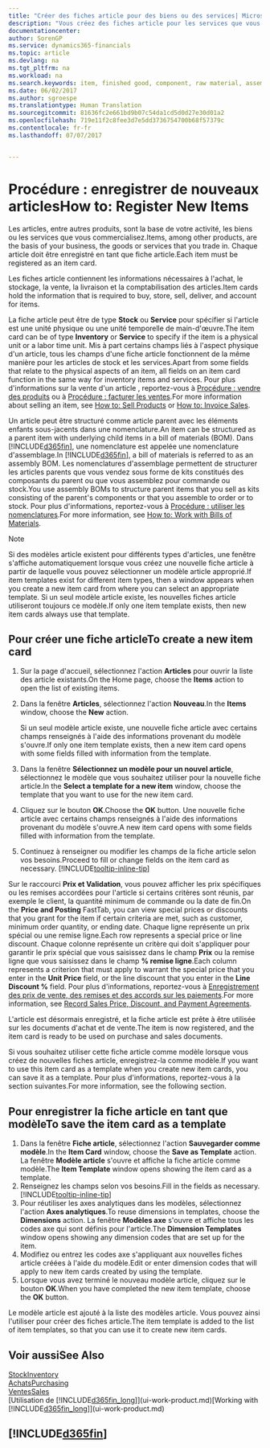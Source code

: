 ```yaml
---
title: "Créer des fiches article pour des biens ou des services| Microsoft Docs"
description: "Vous créez des fiches article pour les services que vous vendez en heures et pour les marchandises physiques, comme les éléments d'assemblage, les produits finis, les composants, ou les matières premières que vous vendez de votre stock."
documentationcenter: 
author: SorenGP
ms.service: dynamics365-financials
ms.topic: article
ms.devlang: na
ms.tgt_pltfrm: na
ms.workload: na
ms.search.keywords: item, finished good, component, raw material, assembly item
ms.date: 06/02/2017
ms.author: sgroespe
ms.translationtype: Human Translation
ms.sourcegitcommit: 81636fc2e661bd9b07c54da1cd5d0d27e30d01a2
ms.openlocfilehash: 719e11f2c8fee3d7e5dd3736754700b68f57379c
ms.contentlocale: fr-fr
ms.lasthandoff: 07/07/2017


---
```

# <a name="how-to-register-new-items"></a><span data-ttu-id="4163b-103">Procédure : enregistrer de nouveaux articles</span><span class="sxs-lookup"><span data-stu-id="4163b-103">How to: Register New Items</span></span>
<span data-ttu-id="4163b-104">Les articles, entre autres produits, sont la base de votre activité, les biens ou les services que vous commercialisez.</span><span class="sxs-lookup"><span data-stu-id="4163b-104">Items, among other products, are the basis of your business, the goods or services that you trade in.</span></span> <span data-ttu-id="4163b-105">Chaque article doit être enregistré en tant que fiche article.</span><span class="sxs-lookup"><span data-stu-id="4163b-105">Each item must be registered as an item card.</span></span>

<span data-ttu-id="4163b-106">Les fiches article contiennent les informations nécessaires à l'achat, le stockage, la vente, la livraison et la comptabilisation des articles.</span><span class="sxs-lookup"><span data-stu-id="4163b-106">Item cards hold the information that is required to buy, store, sell, deliver, and account for items.</span></span>

<span data-ttu-id="4163b-107">La fiche article peut être de type **Stock** ou **Service** pour spécifier si l'article est une unité physique ou une unité temporelle de main-d'œuvre.</span><span class="sxs-lookup"><span data-stu-id="4163b-107">The item card can be of type **Inventory** or **Service** to specify if the item is a physical unit or a labor time unit.</span></span> <span data-ttu-id="4163b-108">Mis à part certains champs liés à l'aspect physique d'un article, tous les champs d'une fiche article fonctionnent de la même manière pour les articles de stock et les services.</span><span class="sxs-lookup"><span data-stu-id="4163b-108">Apart from some fields that relate to the physical aspects of an item, all fields on an item card function in the same way for inventory items and services.</span></span> <span data-ttu-id="4163b-109">Pour plus d'informations sur la vente d'un article , reportez-vous à [Procédure : vendre des produits](sales-how-sell-products.md) ou à [Procédure : facturer les ventes](sales-how-invoice-sales.md).</span><span class="sxs-lookup"><span data-stu-id="4163b-109">For more information about selling an item, see [How to: Sell Products](sales-how-sell-products.md) or [How to: Invoice Sales](sales-how-invoice-sales.md).</span></span>

<span data-ttu-id="4163b-110">Un article peut être structuré comme article parent avec les éléments enfants sous-jacents dans une nomenclature.</span><span class="sxs-lookup"><span data-stu-id="4163b-110">An item can be structured as a parent item with underlying child items in a bill of materials (BOM).</span></span> <span data-ttu-id="4163b-111">Dans [!INCLUDE[d365fin](includes/d365fin_md.md)], une nomenclature est appelée une nomenclature d'assemblage.</span><span class="sxs-lookup"><span data-stu-id="4163b-111">In [!INCLUDE[d365fin](includes/d365fin_md.md)], a bill of materials is referred to as an assembly BOM.</span></span> <span data-ttu-id="4163b-112">Les nomenclatures d'assemblage permettent de structurer les articles parents que vous vendez sous forme de kits constitués des composants du parent ou que vous assemblez pour commande ou stock.</span><span class="sxs-lookup"><span data-stu-id="4163b-112">You use assembly BOMs to structure parent items that you sell as kits consisting of the parent's components or that you assemble to order or to stock.</span></span> <span data-ttu-id="4163b-113">Pour plus d'informations, reportez-vous à [Procédure : utiliser les nomenclatures](inventory-how-work-BOMs.md).</span><span class="sxs-lookup"><span data-stu-id="4163b-113">For more information, see [How to: Work with Bills of Materials](inventory-how-work-BOMs.md).</span></span>

> [!NOTE]  
>   <span data-ttu-id="4163b-114">Si des modèles article existent pour différents types d'articles, une fenêtre s'affiche automatiquement lorsque vous créez une nouvelle fiche article à partir de laquelle vous pouvez sélectionner un modèle article approprié.</span><span class="sxs-lookup"><span data-stu-id="4163b-114">If item templates exist for different item types, then a window appears when you create a new item card from where you can select an appropriate template.</span></span> <span data-ttu-id="4163b-115">Si un seul modèle article existe, les nouvelles fiches article utiliseront toujours ce modèle.</span><span class="sxs-lookup"><span data-stu-id="4163b-115">If only one item template exists, then new item cards always use that template.</span></span>

## <a name="to-create-a-new-item-card"></a><span data-ttu-id="4163b-116">Pour créer une fiche article</span><span class="sxs-lookup"><span data-stu-id="4163b-116">To create a new item card</span></span>
1. <span data-ttu-id="4163b-117">Sur la page d'accueil, sélectionnez l'action **Articles** pour ouvrir la liste des article existants.</span><span class="sxs-lookup"><span data-stu-id="4163b-117">On the Home page, choose the **Items** action to open the list of existing items.</span></span>  
2. <span data-ttu-id="4163b-118">Dans la fenêtre **Articles**, sélectionnez l'action **Nouveau**.</span><span class="sxs-lookup"><span data-stu-id="4163b-118">In the **Items** window, choose the **New** action.</span></span>

    <span data-ttu-id="4163b-119">Si un seul modèle article existe, une nouvelle fiche article avec certains champs renseignés à l'aide des informations provenant du modèle s'ouvre.</span><span class="sxs-lookup"><span data-stu-id="4163b-119">If only one item template exists, then a new item card opens with some fields filled with information from the template.</span></span>
3. <span data-ttu-id="4163b-120">Dans la fenêtre **Sélectionnez un modèle pour un nouvel article**, sélectionnez le modèle que vous souhaitez utiliser pour la nouvelle fiche article.</span><span class="sxs-lookup"><span data-stu-id="4163b-120">In the **Select a template for a new item** window, choose the template that you want to use for the new item card.</span></span>
4. <span data-ttu-id="4163b-121">Cliquez sur le bouton **OK**.</span><span class="sxs-lookup"><span data-stu-id="4163b-121">Choose the **OK** button.</span></span> <span data-ttu-id="4163b-122">Une nouvelle fiche article avec certains champs renseignés à l'aide des informations provenant du modèle s'ouvre.</span><span class="sxs-lookup"><span data-stu-id="4163b-122">A new item card opens with some fields filled with information from the template.</span></span>
5. <span data-ttu-id="4163b-123">Continuez à renseigner ou modifier les champs de la fiche article selon vos besoins.</span><span class="sxs-lookup"><span data-stu-id="4163b-123">Proceed to fill or change fields on the item card as necessary.</span></span> [!INCLUDE[tooltip-inline-tip](includes/tooltip-inline-tip_md.md)]

<span data-ttu-id="4163b-124">Sur le raccourci **Prix et Validation**, vous pouvez afficher les prix spécifiques ou les remises accordées pour l'article si certains critères sont réunis, par exemple le client, la quantité minimum de commande ou la date de fin.</span><span class="sxs-lookup"><span data-stu-id="4163b-124">On the **Price and Posting** FastTab, you can view special prices or discounts that you grant for the item if certain criteria are met, such as customer, minimum order quantity, or ending date.</span></span> <span data-ttu-id="4163b-125">Chaque ligne représente un prix spécial ou une remise ligne.</span><span class="sxs-lookup"><span data-stu-id="4163b-125">Each row represents a special price or line discount.</span></span> <span data-ttu-id="4163b-126">Chaque colonne représente un critère qui doit s'appliquer pour garantir le prix spécial que vous saisissez dans le champ **Prix** ou la remise ligne que vous saisissez dans le champ **% remise ligne**.</span><span class="sxs-lookup"><span data-stu-id="4163b-126">Each column represents a criterion that must apply to warrant the special price that you enter in the **Unit Price** field, or the line discount that you enter in the **Line Discount %** field.</span></span> <span data-ttu-id="4163b-127">Pour plus d'informations, reportez-vous à [Enregistrement des prix de vente, des remises et des accords sur les paiements](sales-how-record-sales-price-discount-payment-agreements.md).</span><span class="sxs-lookup"><span data-stu-id="4163b-127">For more information, see [Record Sales Price, Discount, and Payment Agreements](sales-how-record-sales-price-discount-payment-agreements.md).</span></span>

<span data-ttu-id="4163b-128">L'article est désormais enregistré, et la fiche article est prête à être utilisée sur les documents d'achat et de vente.</span><span class="sxs-lookup"><span data-stu-id="4163b-128">The item is now registered, and the item card is ready to be used on purchase and sales documents.</span></span>

<span data-ttu-id="4163b-129">Si vous souhaitez utiliser cette fiche article comme modèle lorsque vous créez de nouvelles fiches article, enregistrez-la comme modèle.</span><span class="sxs-lookup"><span data-stu-id="4163b-129">If you want to use this item card as a template when you create new item cards, you can save it as a template.</span></span> <span data-ttu-id="4163b-130">Pour plus d'informations, reportez-vous à la section suivantes.</span><span class="sxs-lookup"><span data-stu-id="4163b-130">For more information, see the following section.</span></span>

## <a name="to-save-the-item-card-as-a-template"></a><span data-ttu-id="4163b-131">Pour enregistrer la fiche article en tant que modèle</span><span class="sxs-lookup"><span data-stu-id="4163b-131">To save the item card as a template</span></span>
1. <span data-ttu-id="4163b-132">Dans la fenêtre **Fiche article**, sélectionnez l'action **Sauvegarder comme modèle**.</span><span class="sxs-lookup"><span data-stu-id="4163b-132">In the **Item Card** window, choose the **Save as Template** action.</span></span> <span data-ttu-id="4163b-133">La fenêtre **Modèle article** s'ouvre et affiche la fiche article comme modèle.</span><span class="sxs-lookup"><span data-stu-id="4163b-133">The **Item Template** window opens showing the item card as a template.</span></span>
2. <span data-ttu-id="4163b-134">Renseignez les champs selon vos besoins.</span><span class="sxs-lookup"><span data-stu-id="4163b-134">Fill in the fields as necessary.</span></span> [!INCLUDE[tooltip-inline-tip](includes/tooltip-inline-tip_md.md)]
3. <span data-ttu-id="4163b-135">Pour réutiliser les axes analytiques dans les modèles, sélectionnez l'action **Axes analytiques**.</span><span class="sxs-lookup"><span data-stu-id="4163b-135">To reuse dimensions in templates, choose the **Dimensions** action.</span></span> <span data-ttu-id="4163b-136">La fenêtre **Modèles axe** s'ouvre et affiche tous les codes axe qui sont définis pour l'article.</span><span class="sxs-lookup"><span data-stu-id="4163b-136">The **Dimension Templates** window opens showing any dimension codes that are set up for the item.</span></span>
4. <span data-ttu-id="4163b-137">Modifiez ou entrez les codes axe s'appliquant aux nouvelles fiches article créées à l'aide du modèle.</span><span class="sxs-lookup"><span data-stu-id="4163b-137">Edit or enter dimension codes that will apply to new item cards created by using the template.</span></span>
5. <span data-ttu-id="4163b-138">Lorsque vous avez terminé le nouveau modèle article, cliquez sur le bouton **OK**.</span><span class="sxs-lookup"><span data-stu-id="4163b-138">When you have completed the new item template, choose the **OK** button.</span></span>

<span data-ttu-id="4163b-139">Le modèle article est ajouté à la liste des modèles article. Vous pouvez ainsi l'utiliser pour créer des fiches article.</span><span class="sxs-lookup"><span data-stu-id="4163b-139">The item template is added to the list of item templates, so that you can use it to create new item cards.</span></span>

## <a name="see-also"></a><span data-ttu-id="4163b-140">Voir aussi</span><span class="sxs-lookup"><span data-stu-id="4163b-140">See Also</span></span>
  [<span data-ttu-id="4163b-141">Stock</span><span class="sxs-lookup"><span data-stu-id="4163b-141">Inventory</span></span>](inventory-manage-inventory.md)  
  [<span data-ttu-id="4163b-142">Achats</span><span class="sxs-lookup"><span data-stu-id="4163b-142">Purchasing</span></span>](purchasing-manage-purchasing.md)  
  [<span data-ttu-id="4163b-143">Ventes</span><span class="sxs-lookup"><span data-stu-id="4163b-143">Sales</span></span>](sales-manage-sales.md)  
  <span data-ttu-id="4163b-144">[Utilisation de [!INCLUDE[d365fin_long](includes/d365fin_long_md.md)]](ui-work-product.md)</span><span class="sxs-lookup"><span data-stu-id="4163b-144">[Working with [!INCLUDE[d365fin_long](includes/d365fin_long_md.md)]](ui-work-product.md)</span></span>

## [!INCLUDE[d365fin](includes/free_trial_md.md)]
